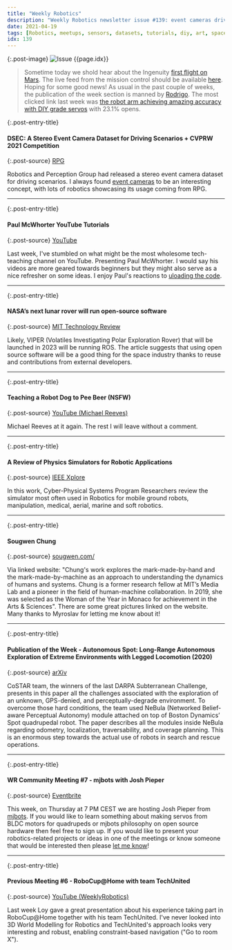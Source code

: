 ```yaml
---
title: "Weekly Robotics"
description: "Weekly Robotics newsletter issue #139: event cameras driving dataset, YouTube tutorials for robotics beginners, open-source lunar rover software, robotics meets art and more!"
date: 2021-04-19
tags: [Robotics, meetups, sensors, datasets, tutorials, diy, art, space, quadrupeds, research]
idx: 139
---
```


{:.post-image}
![Issue {{page.idx}}](/img/headers/{{page.idx}}.jpg "Issue {{page.idx}}")

> Sometime today we shold hear about the Ingenuity [first flight on Mars](https://www.space.com/mars-helicopter-ingenuity-ready-for-first-flight). The live feed from the mission control should be available [here](https://www.youtube.com/watch?v=p1KolyCqICI). Hoping for some good news! As usual in the past couple of weeks, the publication of the week section is manned by [Rodrigo](https://www.linkedin.com/in/rodrigo-lopes-catto/). The most clicked link last week was [the robot arm achieving amazing accuracy with DIY grade servos](https://hackaday.com/2021/03/19/robot-arm-achieves-amazing-accuracy-with-just-servos/) with 23.1% opens.

{:.post-entry-title}
#### DSEC: A Stereo Event Camera Dataset for Driving Scenarios + CVPRW 2021 Competition

{:.post-source}
[RPG](http://rpg.ifi.uzh.ch/dsec.html)

Robotics and Perception Group had released a stereo event camera dataset for driving scenarios. I always found [event cameras](https://en.wikipedia.org/wiki/Event_camera) to be an interesting concept, with lots of robotics showcasing its usage coming from RPG.

----

{:.post-entry-title}
#### Paul McWhorter YouTube Tutorials

{:.post-source}
[YouTube](https://www.youtube.com/c/mcwhorpj/playlists)

Last week, I've stumbled on what might be the most wholesome tech-teaching channel on YouTube. Presenting Paul McWhorter. I would say his videos are more geared towards beginners but they might also serve as a nice refresher on some ideas. I enjoy Paul's reactions to [uloading the code](https://youtu.be/LylNBbwSpSQ?t=1245).

----

{:.post-entry-title}
#### NASA’s next lunar rover will run open-source software

{:.post-source}
[MIT Technology Review](https://www.technologyreview.com/2021/04/12/1022420/nasa-lunar-rover-viper-open-source-software/)

Likely, VIPER (Volatiles Investigating Polar Exploration Rover) that will be launched in 2023 will be running ROS. The article suggests that using open source software will be a good thing for the space industry thanks to reuse and contributions from external developers.

----

{:.post-entry-title}
#### Teaching a Robot Dog to Pee Beer (NSFW)

{:.post-source}
[YouTube (Michael Reeves)](https://youtu.be/tqsy9Wtr1qE)

Michael Reeves at it again. The rest I will leave without a comment.

----

{:.post-entry-title}
#### A Review of Physics Simulators for Robotic Applications

{:.post-source}
[IEEE Xplore](https://ieeexplore.ieee.org/document/9386154)

In this work, Cyber-Physical Systems Program Researchers review the simulator most often used in Robotics for mobile ground robots, manipulation, medical, aerial, marine and soft robotics.

----

{:.post-entry-title}
#### Sougwen Chung

{:.post-source}
[sougwen.com/](https://sougwen.com/)

Via linked website: "Chung's work explores the mark-made-by-hand and the mark-made-by-machine as an approach to understanding the dynamics of humans and systems. Chung is a former research fellow at MIT’s Media Lab and a pioneer in the field of human-machine collaboration. In 2019, she was selected as the Woman of the Year in Monaco for achievement in the Arts & Sciences". There are some great pictures linked on the website. Many thanks to Myroslav for letting me know about it!

----

{:.post-entry-title}
#### Publication of the Week - Autonomous Spot: Long-Range Autonomous Exploration of Extreme Environments with Legged Locomotion (2020)

{:.post-source}
[arXiv](https://arxiv.org/abs/2010.09259)

CoSTAR team, the winners of the last DARPA Subterranean Challenge, presents in this paper all the challenges associated with the exploration of an unknown, GPS-denied, and perceptually-degrade environment. To overcome those hard conditions, the team used NeBula (Networked Belief-aware Perceptual Autonomy) module attached on top of Boston Dynamics’ Spot quadrupedal robot. The paper describes all the modules inside NeBula regarding odometry, localization, traversability, and coverage planning. This is an enormous step towards the actual use of robots in search and rescue operations.

----

{:.post-entry-title}
#### WR Community Meeting #7 - mjbots with Josh Pieper

{:.post-source}
[Eventbrite](https://www.eventbrite.com/e/151163148045)

This week, on Thursday at 7 PM CEST we are hosting Josh Pieper from [mjbots](https://mjbots.com/). If you would like to learn something about making servos from BLDC motors for quadrupeds or mjbots philosophy on open source hardware then feel free to sign up. If you would like to present your robotics-related projects or ideas in one of the meetings or know someone that would be interested then please [let me know](mailto:mat@weeklyrobotics.com)!

----

{:.post-entry-title}
#### Previous Meeting #6 - RoboCup@Home with team TechUnited

{:.post-source}
[YouTube (WeeklyRobotics)](https://youtu.be/q_znU0ddxxA)

Last week Loy gave a great presentation about his experience taking part in RoboCup@Home together with his team TechUnited. I've never looked into 3D World Modelling for Robotics and TechUnited's approach looks very interesting and robust, enabling constraint-based navigation ("Go to room X").
